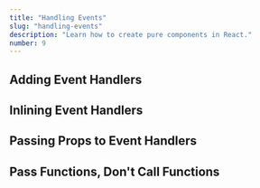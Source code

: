 ```yaml
---
title: "Handling Events"
slug: "handling-events"
description: "Learn how to create pure components in React."
number: 9
---
```


## Adding Event Handlers

## Inlining Event Handlers

## Passing Props to Event Handlers

## Pass Functions, Don't Call Functions
